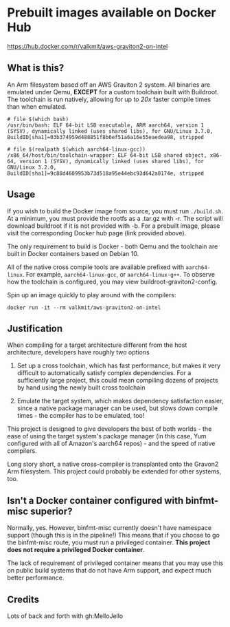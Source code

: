# Prebuilt images available on Docker Hub

https://hub.docker.com/r/valkmit/aws-graviton2-on-intel

## What is this?

An Arm filesystem based off an AWS Graviton 2 system. All binaries are emulated
under Qemu, **EXCEPT** for a custom toolchain built with Buildroot. The
toolchain is run natively, allowing for up to _20x_ faster compile times than
when emulated.

```
# file $(which bash)
/usr/bin/bash: ELF 64-bit LSB executable, ARM aarch64, version 1 (SYSV), dynamically linked (uses shared libs), for GNU/Linux 3.7.0, BuildID[sha1]=03b374959d488851f8b6ef51a6a16e55eaedea98, stripped

# file $(realpath $(which aarch64-linux-gcc))
/x86_64/host/bin/toolchain-wrapper: ELF 64-bit LSB shared object, x86-64, version 1 (SYSV), dynamically linked (uses shared libs), for GNU/Linux 3.2.0, BuildID[sha1]=9c88d4609953b73d518a95e44ebc93d642a8174e, stripped
```

## Usage

If you wish to build the Docker image from source, you must run `./build.sh`.
At a minimum, you must provide the rootfs as a .tar.gz with -r. The script
will download buildroot if it is not provided with -b. For a prebuilt image,
please visit the corresponding Docker hub page (link provided above).

The only requirement to build is Docker - both Qemu and the toolchain are
built in Docker containers based on Debian 10.

All of the native cross compile tools are available prefixed with
`aarch64-linux`. For example, `aarch64-linux-gcc`, or `aarch64-linux-g++`.
To observe how the toolchain is configured, you may view
buildroot-graviton2-config.

Spin up an image quickly to play around with the compilers:

```
docker run -it --rm valkmit/aws-graviton2-on-intel
```

## Justification

When compiling for a target architecture different from the host architecture,
developers have roughly two options

1. Set up a cross toolchain, which has fast performance, but makes it very
difficult to automatically satisfy complex dependencies. For a sufficiently
large project, this could mean compiling dozens of projects by hand using the
newly built cross toolchain

2. Emulate the target system, which makes dependency satisfaction easier,
since a native package manager can be used, but slows down compile times -
the compiler has to be emulated, too!

This project is designed to give developers the best of both worlds - the
ease of using the target system's package manager (in this case, Yum configured
with all of Amazon's aarch64 repos) - and the speed of native compilers.

Long story short, a native cross-compiler is transplanted onto the Gravon2
Arm filesystem. This project could probably be extended for other systems, too.

## Isn't a Docker container configured with binfmt-misc superior?

Normally, yes. However, binfmt-misc currently doesn't have namespace support
(though this is in the pipeline!) This means that if you choose to go the
binfmt-misc route, you must run a privileged container. **This project does
not require a privileged Docker container**.

The lack of requirement of privileged container means that you may use this
on public build systems that do not have Arm support, and expect much better
performance.

## Credits

Lots of back and forth with gh:MelloJello
